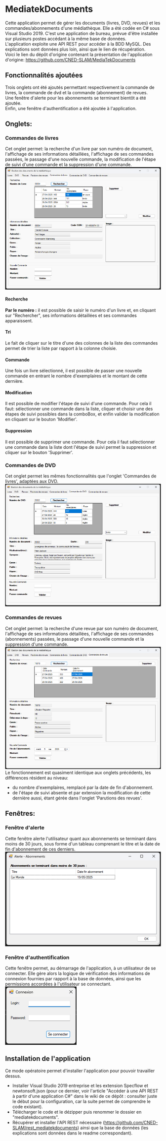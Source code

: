 # MediatekDocuments
Cette application permet de gérer les documents (livres, DVD, revues) et les commandes/abonnements d'une médiathèque. Elle a été codée en C# sous Visual Studio 2019. C'est une application de bureau, prévue d'être installée sur plusieurs postes accédant à la même base de données.<br>
L'application exploite une API REST pour accéder à la BDD MySQL. Des explications sont données plus loin, ainsi que le lien de récupération.<br>
Voici le lien du dépôt d'origine contenant la présentation de l'application d'origine: https://github.com/CNED-SLAM/MediaTekDocuments
## Fonctionnalités ajoutées
Trois onglets ont été ajoutés permettant respectivement la commande de livres, la commande de dvd et la commande (abonnement) de revues.<br>
Une fenêtre d'alerte pour les abonnements se terminant bientôt a été ajoutée.<br>
Enfin, une fenêtre d'authentification a été ajoutée à l'application.
## Onglets:
### Commandes de livres
Cet onglet permet: la recherche d'un livre par son numéro de document, l'affichage de ses informations détaillées, l'affichage de ses commandes passées, le passage d'une nouvelle commande, la modification de l'étape de suivi d'une commande et la suppression d'une commande.<br>
![img1](https://github.com/frMGB/mediatekdocuments/blob/main/assets/132413.png?raw=true)
#### Recherche
<strong>Par le numéro :</strong> il est possible de saisir le numéro d'un livre et, en cliquant sur "Rechercher", ses informations détaillées et ses commandes apparaissent.
#### Tri
Le fait de cliquer sur le titre d'une des colonnes de la liste des commandes permet de trier la liste par rapport à la colonne choisie.
#### Commande
Une fois un livre sélectionné, il est possible de passer une nouvelle commande en entrant le nombre d'exemplaires et le montant de cette dernière.
#### Modification
Il est possible de modifier l'étape de suivi d'une commande. Pour cela il faut: sélectionner une commande dans la liste, cliquer et choisir une des étapes de suivi possibles dans la comboBox, et enfin valider la modification en cliquant sur le bouton 'Modifier'.
#### Suppression
Il est possible de supprimer une commande. Pour cela il faut sélectionner une commande dans la liste dont l'étape de suivi permet la suppression et cliquer sur le bouton 'Supprimer'.
### Commandes de DVD
Cet onglet permet les mêmes fonctionnalités que l'onglet 'Commandes de livres', adaptées aux DVD.
![img2](https://github.com/frMGB/mediatekdocuments/blob/main/assets/132431.png?raw=true)
### Commandes de revues
Cet onglet permet: la recherche d'une revue par son numéro de document, l'affichage de ses informations détaillées, l'affichage de ses commandes (abonnements) passées, le passage d'une nouvelle commande et la suppression d'une commande.<br>
![img3](https://github.com/frMGB/mediatekdocuments/blob/main/assets/132443.png?raw=true)
Le fonctionnement est quasiment identique aux onglets précédents, les différences résident au niveau:<br>
- du nombre d'exemplaires, remplacé par la date de fin d'abonnement.<br>
- de l'étape de suivi absente et par extension la modification de cette dernière aussi, étant gérée dans l'onglet 'Parutions des revues'.
## Fenêtres:
### Fenêtre d'alerte
Cette fenêtre alerte l'utilisateur quant aux abonnements se terminant dans moins de 30 jours, sous forme d'un tableau comprenant le titre et la date de fin d'abonnement de ces derniers.<br>
![img4](https://github.com/frMGB/mediatekdocuments/blob/main/assets/132323.png?raw=true)
### Fenêtre d'authentification
Cette fenêtre permet, au démarrage de l'application, à un utilisateur de se connecter. Elle gère alors la logique de vérification des informations de connexion fournies par rapport à la base de données, ainsi que les permissions accordées à l'utilisateur se connectant.<br>
![img5](https://github.com/frMGB/mediatekdocuments/blob/main/assets/132300.png?raw=true)
## Installation de l'application
Ce mode opératoire permet d'installer l'application pour pouvoir travailler dessus.<br>
- Installer Visual Studio 2019 entreprise et les extension Specflow et newtonsoft.json (pour ce dernier, voir l'article "Accéder à une API REST à partir d'une application C#" dans le wiki de ce dépôt : consulter juste le début pour la configuration, car la suite permet de comprendre le code existant).<br>
- Télécharger le code et le dézipper puis renommer le dossier en "mediatekdocuments".<br>
- Récupérer et installer l'API REST nécessaire (https://github.com/CNED-SLAM/rest_mediatekdocuments) ainsi que la base de données (les explications sont données dans le readme correspondant).
